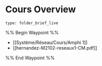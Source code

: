 # Cours Overview
 
```ccard
type: folder_brief_live
```
 
%% Begin Waypoint %%
- [[Système/Réseau/Cours/Amphi 1]]
- [[hernandez-M2102-reseaux1-CM.pdf]]

%% End Waypoint %%